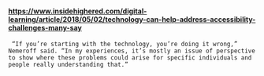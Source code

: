 #### https://www.insidehighered.com/digital-learning/article/2018/05/02/technology-can-help-address-accessibility-challenges-many-say
``` “If you’re starting with the technology, you’re doing it wrong,” Nemeroff said. “In my experiences, it’s mostly an issue of perspective to show where these problems could arise for specific individuals and people really understanding that.”```
